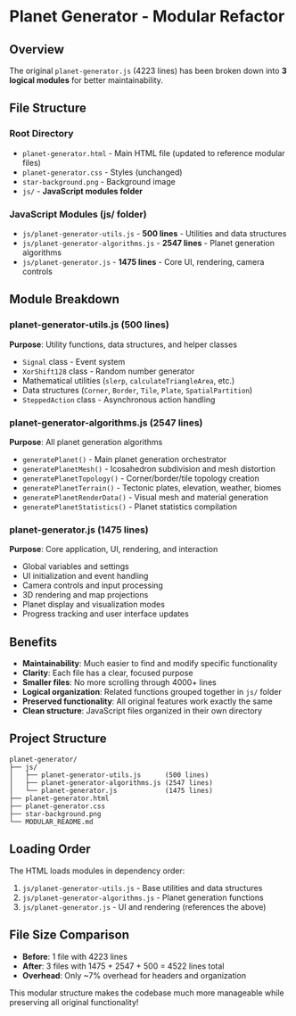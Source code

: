 # Planet Generator - Modular Refactor

## Overview
The original `planet-generator.js` (4223 lines) has been broken down into **3 logical modules** for better maintainability.

## File Structure

### Root Directory
- `planet-generator.html` - Main HTML file (updated to reference modular files)
- `planet-generator.css` - Styles (unchanged) 
- `star-background.png` - Background image
- `js/` - **JavaScript modules folder**

### JavaScript Modules (js/ folder)
- `js/planet-generator-utils.js` - **500 lines** - Utilities and data structures
- `js/planet-generator-algorithms.js` - **2547 lines** - Planet generation algorithms
- `js/planet-generator.js` - **1475 lines** - Core UI, rendering, camera controls

## Module Breakdown

### planet-generator-utils.js (500 lines)
**Purpose**: Utility functions, data structures, and helper classes
- `Signal` class - Event system
- `XorShift128` class - Random number generator
- Mathematical utilities (`slerp`, `calculateTriangleArea`, etc.)
- Data structures (`Corner`, `Border`, `Tile`, `Plate`, `SpatialPartition`)
- `SteppedAction` class - Asynchronous action handling

### planet-generator-algorithms.js (2547 lines) 
**Purpose**: All planet generation algorithms
- `generatePlanet()` - Main planet generation orchestrator
- `generatePlanetMesh()` - Icosahedron subdivision and mesh distortion
- `generatePlanetTopology()` - Corner/border/tile topology creation
- `generatePlanetTerrain()` - Tectonic plates, elevation, weather, biomes
- `generatePlanetRenderData()` - Visual mesh and material generation
- `generatePlanetStatistics()` - Planet statistics compilation

### planet-generator.js (1475 lines)
**Purpose**: Core application, UI, rendering, and interaction
- Global variables and settings
- UI initialization and event handling
- Camera controls and input processing
- 3D rendering and map projections
- Planet display and visualization modes
- Progress tracking and user interface updates

## Benefits
- **Maintainability**: Much easier to find and modify specific functionality
- **Clarity**: Each file has a clear, focused purpose  
- **Smaller files**: No more scrolling through 4000+ lines
- **Logical organization**: Related functions grouped together in `js/` folder
- **Preserved functionality**: All original features work exactly the same
- **Clean structure**: JavaScript files organized in their own directory

## Project Structure
```
planet-generator/
├── js/
│   ├── planet-generator-utils.js      (500 lines)
│   ├── planet-generator-algorithms.js (2547 lines) 
│   └── planet-generator.js            (1475 lines)
├── planet-generator.html
├── planet-generator.css
├── star-background.png
└── MODULAR_README.md
```

## Loading Order
The HTML loads modules in dependency order:
1. `js/planet-generator-utils.js` - Base utilities and data structures
2. `js/planet-generator-algorithms.js` - Planet generation functions  
3. `js/planet-generator.js` - UI and rendering (references the above)

## File Size Comparison
- **Before**: 1 file with 4223 lines
- **After**: 3 files with 1475 + 2547 + 500 = 4522 lines total
- **Overhead**: Only ~7% overhead for headers and organization

This modular structure makes the codebase much more manageable while preserving all original functionality!
